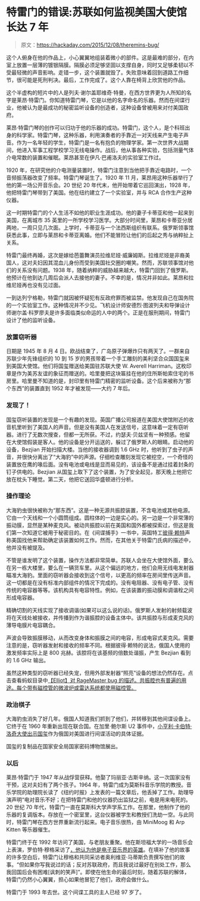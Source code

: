 # 特雷门的错误:苏联如何监视美国大使馆长达 7 年

> 原文：<https://hackaday.com/2015/12/08/theremins-bug/>

这个人俯身在他的作品上，小心翼翼地组装着微小的部件。这是最难的部分，在内室上放置一层薄的镀银隔膜。隔膜必须足够坚固以支撑自身，同时又足够柔韧以不受最轻微的声音影响。走错一步，这个装置就毁了。失败意味着回到道路工作细节，很可能是死刑判决。最后，工作完成了。这个人靠在椅背上欣赏他的作品。

这个半虚构的短片中的人是列夫·谢尔盖耶维奇·特曼，在西方世界更为人所知的名字是莱昂·特雷门。你知道特雷门琴，它是以他的名字命名的乐器。然而在间谍行业，他被认为是最成功的秘密监听设备的创造者，这种设备曾被用来对付美国政府。

莱昂·特雷门琴的创作可以归功于他的乐器的成功。特雷门，这个人，是个科班出身的科学家。特雷门琴，这种乐器，利用演奏者的手靠近一对天线来产生电子声音。作为一名年轻的学生，特雷门是一名有抱负的物理学家。第一次世界大战期间，他进入军事工程学校学习无线电操作。战后，他从事各种实验，包括测量气体介电常数的装置和催眠。莱昂甚至在伊凡·巴甫洛夫的实验室工作过。

1920 年，在研究他的介电测量装置时，特雷门注意到当他把手靠近电路时，一个音频振荡器改变了频率。特雷门琴诞生了。1920 年 11 月，莱昂用这种乐器举行了他的第一场公开音乐会。20 世纪 20 年代末，他开始带着它巡回演出，1928 年，他把特雷门琴带到了美国。他在纽约建立了一个实验室，并与 RCA 合作生产这种仪器。

这一时期特雷门的个人生活不如他的职业生涯成功。他的妻子卡蒂亚和他一起来到美国，在离城市 35 英里的一所学校学习医学。大部分时间里，莱昂和卡蒂亚分居两地，一周只见几次面。上学时，卡蒂亚与一个法西斯组织有联系。俄罗斯领事馆获悉此事，立即与莱昂和卡蒂亚离婚。他们不能冒险让他们的后起之秀与纳粹扯上关系。

特雷门最终再婚，这次是嫁给芭蕾舞演员拉维尼娅·威廉姆斯。拉维尼娅是非裔美国人，这对夫妇因其混血儿身份而受到美国社交圈的嘲笑。然而，苏联领事馆对他们的关系没有问题。1938 年，随着纳粹的威胁越来越大，特雷门回到了俄罗斯。他预计在他到达几周后会派人去接他的妻子。不幸的是，情况并非如此。莱昂和拉维尼娅再也没有见过面。

一到达列宁格勒，特雷门就因被怀疑犯有反政府罪而被监禁。他发现自己在国务院的一个实验室工作。这种情况并不少见。飞机设计师安德烈·图波列夫和导弹设计师谢尔盖·科罗廖夫是许多面临类似命运的人中的两个。正是在服刑期间，特雷门设计了他的监听设备。

### 放置窃听器

日期是 1945 年 8 月 4 日。欧战结束了，广岛原子弹爆炸只有两天了。一群来自苏联少年先锋组织的 10 到 15 岁的男孩带着一个手工雕刻的美利坚合众国国玺来到美国大使馆。他们将国玺赠送给美国驻苏联大使 W. Averell Harriman。这枚印章是作为美苏友谊的象征而赠送的。哈里曼把这块匾挂在他的住所斯帕索住宅的书房里。哈里曼不知道的是，封印里有特雷门精密的监听设备。这个后来被称为“那个东西”的装置直到 1952 年才被发现——大约 7 年后。

### 发现了！

国玺窃听装置的发现是一个有趣的发现。英国广播公司报道在美国大使馆附近的收音机里听到了美国人的声音。但是没有美国人在发送信号，这意味着一定有窃听器。进行了无数次搜查，但都一无所获。不过，约瑟夫·贝兹坚有一种预感。他留在大使馆假装是客人。他的设备是分开运送的，躲过了俄罗斯人的眼睛。启动他的设备，Bezjian 开始扫描大楼。当他的接收器调到 1.6 GHz 时，他听到了虫子的声音，并很快分离出了“大海豹”中的声源。仔细检查雕刻发现它被挖空，一个奇怪的装置放在鹰的喙后面。没有电池或电线是显而易见的，该设备不是通过挂着封条的钉子供电的。Bezjian 从国玺上取下了这个装置，为了安全起见，那天晚上他把它放在枕头下睡觉。第二天，他把它送回华盛顿进行分析。

### 操作理论

大海豹虫很快被称为“那东西”。这是一种无源共振腔装置，不含电池或其他电源。它由一个天线和一个小圆筒组成。圆柱体的一边是实心的。另一边是一个非常薄的振动膜，显然是某种麦克风。被动共振腔以前在美国和国外都被探索过，但这是我们第一次知道它被用于秘密目的。在《间谍捕手》一书中，英国特工[彼得·赖特](https://en.wikipedia.org/wiki/Peter_Wright)声称美国找他来帮助确定该装置如何工作。然而，在其他关于特雷门氏病的描述中，他并没有被提及。

不管是谁发明了这个装置，操作方法都非常简单。苏联人会坐在大使馆外面，要么在另一栋大楼里，要么在一辆货车里。从这个偏远的地方，他们会用无线电发射器瞄准大海豹。里面的窃听器会接收到这个信号，以更高的频率在房间里传送声音。这一切都是在没有标准内部组件的情况下完成的。没有电阻器、没有电子管、没有传统的电容器等等。该机构具有电容特性。例如，在该装置的振动膜和调谐栓之间形成电容器。

精确切割的天线实现了接收调谐(如果可以这么说的话)。俄罗斯人发射的射频载波将在天线处被接收，并传播到作为谐振腔的设备主体中。该共振腔与形成麦克风的薄导电膜片电容耦合。

声波会导致振膜移动，从而改变身体和振膜之间的电容，形成电容式麦克风。需要注意的是，窃听器发射和接收的频率不同。根据彼得·赖特的说法，俄国人使用的激发频率实际上是 800 兆赫。该腔将在该基频的倍数处谐振，产生 Bezjian 看到的 1.6 GHz 输出。

虽然这种类型的窃听器已经失宠，但用外部发射器“照亮”设备的想法仍然存在。点击查看蚂蚁目录中[【Elliot】对 RageMaster bug 的描述。共振腔也有普遍的用途。每个带有磁控管的微波炉或雷达系统都使用磁控管。](http://hackaday.com/2015/10/19/tempest-a-tin-foil-hat-for-your-electronics-and-their-secrets/)

### 政治棋子

大海豹虫消失了好几年。俄国人知道我们抓到了他们，并转移到其他间谍设备上。它终于在 1960 年重新出现在联合国。在加里·鲍尔斯 U2 事件中，[小亨利·卡伯特·洛奇大使出示国玺](https://www.youtube.com/watch?v=YPJjxiuyy4A)作为俄国对美国进行间谍活动的具体证据。

国玺的复制品在国家安全局国家密码博物馆展出。

### 以后

莱昂·特雷门于 1947 年从战俘营获释。他娶了玛丽亚·古斯辛纳。这一次国家没有干预，这对夫妇有了两个孩子。1964 年，特雷门成为莫斯科音乐学院的教授。音乐学院的助理院长读了《纽约时报》上发表的一篇文章后，他丢掉了工作。助理导演声明“电对音乐不好；在把特雷门和他的仪器扔出监狱之前，电是用来电死的。20 世纪 70 年代，特雷门一直在莫斯科大学声学系工作。在那里，他制作了他的乐器的复调版本。存放在一个密室里，这台仪器被学生和教授们洗劫一空。与此同时，特雷门琴在西方世界重新流行起来。电子音乐很热，由 MiniMoog 和 Arp Kitten 等乐器催生。

特雷门终于在 1992 年访问了美国，与老朋友重聚。他在斯坦福大学的一场音乐会上表演，罗伯特·穆格采访了[，他认为他是电子音乐界的](http://www.moogmusic.com/legacy/pulling-music-out-thin-air-interview-leon-theremin)[英雄](https://www.youtube.com/watch?v=91kS01NNnH0)。在填补了他的故事的许多空白后，特雷门让穆格和共同采访者奥利维亚·马蒂斯负责撰写他们的故事。“但如果你写我说过的话；反对苏联政府，而且我说过最好在别处工作，那么我回国后会有困难[讽刺的笑声]”。即使在他生命的最后时刻，随着苏联的解体，特雷门仍然小心翼翼，担心如果他冒犯了他们，政府会做什么。

特雷门于 1993 年去世。这个间谍工具的主人已经 97 岁了。